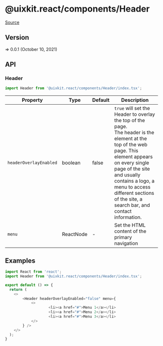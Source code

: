 # @uixkit.react/components/Header

[Source](https://github.com/xizon/uix-kit-react/tree/main/src/client/components/Header)

## Version

=> 0.0.1 (October 10, 2021)

## API

### Header
```js
import Header from '@uixkit.react/components/Header/index.tsx';
```
| Property | Type | Default | Description |
| --- | --- | --- | --- |
| `headerOverlayEnabled` | boolean  | false | `true` will set the Header to overlay the top of the page. <br />The header is the element at the top of the web page. This element appears on every single page of the site and usually contains a logo, a menu to access different sections of the site, a search bar, and contact information. |
| `menu` | ReactNode  | - | Set the HTML content of the primary navigation |



## Examples

```js
import React from 'react';
import Header from '@uixkit.react/components/Header/index.tsx';

export default () => {
  return (
    <>
		<Header headerOverlayEnabled="false" menu={
			<>
					<li><a href="#">Menu 1</a></li>
					<li><a href="#">Menu 2</a></li>
					<li><a href="#">Menu 3</a></li>  
			</>
		} />
    </>
  );
}

```